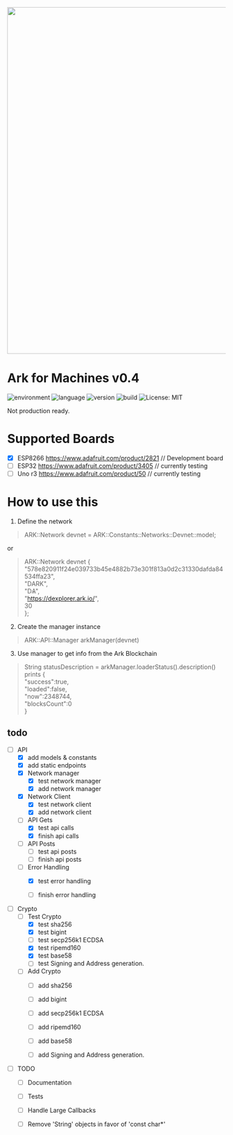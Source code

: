 <img src="https://github.com/sleepdefic1t/ark-cpp/blob/master/ark_cpp_logo.png" width="800px">  

# Ark for Machines v0.4  

![environment](https://img.shields.io/badge/environment-arduino-15909C.svg?style=flat) 
![language](https://img.shields.io/badge/language-Cpp/C++-blue.svg?style=flat) 
![version](https://img.shields.io/badge/version-v0.4-orange.svg?style=flat)
![build](https://img.shields.io/badge/build-passing-159C40.svg?style=flat) 
![License: MIT](https://img.shields.io/badge/license-MIT-BE90D4.svg?style=flat)  

Not production ready.  


# Supported Boards
- [X] ESP8266 https://www.adafruit.com/product/2821   // Development board
- [ ] ESP32 https://www.adafruit.com/product/3405     // currently testing
- [ ] Uno r3 https://www.adafruit.com/product/50      // currently testing

# How to use this

1) Define the network  
>  ARK::Network devnet = ARK::Constants::Networks::Devnet::model;  

or  

> ARK::Network devnet {  
  "578e820911f24e039733b45e4882b73e301f813a0d2c31330dafda84534ffa23",  
  "DARK",  
  "DѦ",  
  "https://dexplorer.ark.io/",  
  30  
};  



2) Create the manager instance  
> ARK::API::Manager arkManager(devnet)  

3) Use manager to get info from the Ark Blockchain  
> String statusDescription = arkManager.loaderStatus().description()  
> prints {  
  "success":true,  
  "loaded":false,  
  "now":2348744,  
  "blocksCount":0  
}  


## todo

- [ ] API
  - [x] add models & constants
  - [x] add static endpoints
  - [x] Network manager
    - [x] test network manager
    - [x] add network manager
  - [X] Network Client
    - [X] test network client
    - [X] add network client
  - [ ] API Gets
    - [X] test api calls
    - [X] finish api calls
  - [ ] API Posts
    - [ ] test api posts
    - [ ] finish api posts
  - [ ] Error Handling
    - [X] test error handling
    - [ ] finish error handling


- [ ] Crypto
  - [ ] Test Crypto
    - [X] test sha256
    - [X] test bigint
    - [ ] test secp256k1 ECDSA
    - [X] test ripemd160
    - [X] test base58
    - [ ] test Signing and Address generation.
  - [ ] Add Crypto
    - [ ] add sha256
    - [ ] add bigint
    - [ ] add secp256k1 ECDSA
    - [ ] add ripemd160
    - [ ] add base58
    - [ ] add Signing and Address generation.


- [ ] TODO
  - [ ] Documentation 
  - [ ] Tests 
  - [ ] Handle Large Callbacks 
  - [ ] Remove 'String' objects in favor of 'const char*'

